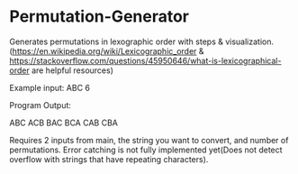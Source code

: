 # Permutation-Generator

Generates permutations in lexographic order with steps & visualization.
(https://en.wikipedia.org/wiki/Lexicographic_order & https://stackoverflow.com/questions/45950646/what-is-lexicographical-order are helpful resources)


Example input: ABC 6


Program Output:


ABC
ACB
BAC
BCA
CAB
CBA

Requires 2 inputs from main, the string you want to convert, and number of permutations. Error catching is not fully implemented yet(Does not detect overflow with strings that have repeating characters).



